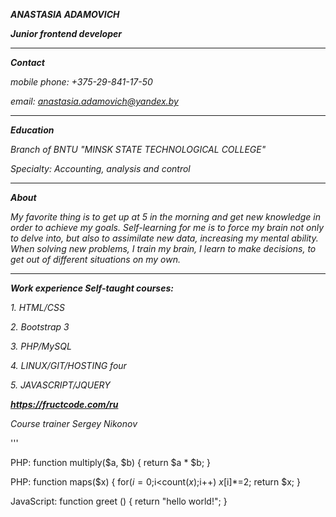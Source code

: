 ***ANASTASIA ADAMOVICH***

***Junior frontend developer***

*******

***Contact***

 *mobile phone: +375-29-841-17-50*
 
 *email: anastasia.adamovich@yandex.by*
 
*******

***Education***

*Branch of BNTU
"MINSK STATE
TECHNOLOGICAL COLLEGE"*

*Specialty: Accounting, analysis and control*

**********

***About***

*My favorite thing is to get up at 5 in the morning and get new knowledge in order to achieve my goals.
  Self-learning for me is to force my brain not only to delve into, but also to assimilate new data, increasing my mental ability.
  When solving new problems, I train my brain, I learn to make decisions, to get out of different situations on my own.*
  
***********

***Work experience
Self-taught courses:***

*1. HTML/CSS*

*2. Bootstrap 3*

*3. PHP/MySQL*

*4. LINUX/GIT/HOSTING
four*

*5. JAVASCRIPT/JQUERY*

***https://fructcode.com/ru***

*Course trainer Sergey Nikonov*


'''

PHP:
function multiply($a, $b) {
return $a * $b;
}


PHP:
function maps($x)
{
  for($i=0;$i<count($x);$i++)
  $x[$i]*=2;
  return $x;
}


JavaScript:
function greet () {
  return "hello world!";
}

